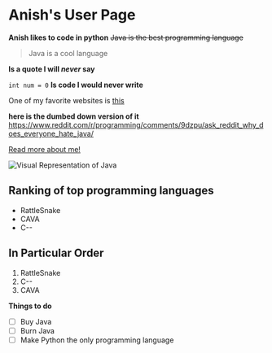 # Anish's User Page

**Anish likes to code in python**
~~Java is the best programming language~~
> Java is a cool language

 
**Is a quote I will _never_ say**


`int num = 0` **Is code I would never write**

One of my favorite websites is [this](https://www.reddit.com/r/rant/comments/5pmbyb/fuck_java/)

**here is the dumbed down version of it**  https://www.reddit.com/r/programming/comments/9dzpu/ask_reddit_why_does_everyone_hate_java/


[Read more about me!](./PRIVATE.txt)
 
![Visual Representation of Java](https://abbeypartyrentals.com/images/stories/virtuemart/product/trash_with_liner.jpg)

 ## Ranking of top programming languages
 - RattleSnake
- CAVA
- C--

## In Particular Order
1. RattleSnake
2. C--
3. CAVA
   
**Things to do**
- [ ] Buy Java
- [ ] Burn Java
- [ ] Make Python the only programming language 